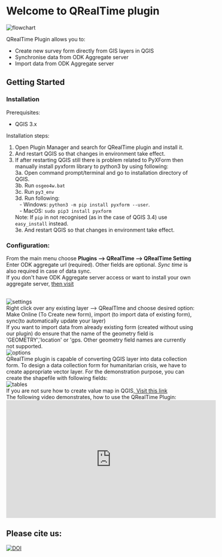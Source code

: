 <h1> Welcome to QRealTime plugin</h1>
<img src="https://user-images.githubusercontent.com/5653512/40710547-8e30b57c-6416-11e8-8c48-3075bd63e68b.jpg" alt="flowchart">

QRealTime Plugin allows you to:
<ul>
<li> Create new survey form directly from GIS layers in QGIS </li>
<li> Synchronise data from ODK Aggregate server </li>
<li> Import data from ODK Aggregate server </li>
</ul>

<h2>Getting Started</h2>
<h3>Installation</h3>
Prerequisites:
<ul>
<li> QGIS 3.x </li>
</ul>

Installation steps:
<ol>
<li>Open Plugin Manager and search for QRealTime plugin and install it.</li>
<li>And restart QGIS so that changes in environment take effect.
<li>If after restarting QGIS still there is problem related to PyXForm then manually install pyxform library to python3 by using following:
<br/> 3a. Open command prompt/terminal and go to installation directory of QGIS.
<br/> 3b. Run <code>osgeo4w.bat</code>
<br/> 3c. Run <code>py3_env</code>
<br/> 3d. Run following:
<br/> &nbsp;&nbsp; - Windows: <code>python3 -m pip install pyxform --user</code>.
<br/> &nbsp;&nbsp; - MacOS: <code>sudo pip3 install pyxform</code>
<br/> Note: If <code>pip</code> in not recognised (as in the case of QGIS 3.4) use <code>easy_install</code> instead.
<br/> 3e. And restart QGIS so that changes in environment take effect.
</ol>

<h3>Configuration:</h3>

From the main menu choose **Plugins --> QRealTime --> QRealTime Setting**
<br/>
Enter ODK aggregate url (required). Other fields are optional. _Sync time_ is also required in case of data sync.
<br/>
If you don't have ODK Aggregate server access or want to install your own aggregate server,  <a href="http://docs.opendatakit.org/aggregate-guide/"> then visit </a>

<br/>
<img src="https://user-images.githubusercontent.com/5653512/45092573-7a69c280-b133-11e8-9b01-6b8c9f48a8c6.png" alt="settings">


<br/>
Right click over any existing layer --> QRealTIme and choose desired option: 
<br/>Make Online (To Create new form), import (to import data of existing form), sync(to automatically update your layer)
<br/>If you want to import data from already existing form (created without using our plugin) do ensure that the name of the geometry field is 'GEOMETRY','location' or 'gps. Other geometry field names are currently not supported.
<br/>
<img src="https://user-images.githubusercontent.com/5653512/45092639-be5cc780-b133-11e8-8ee1-d3fb258cbf16.png" alt="options">

<br/>
QRealTime plugin is capable of converting QGIS layer into data collection form. To design a data collection form for humanitarian crisis, we have to create appropriate vector layer. For the demonstration purpose, you can create the shapefile with following fields:
<br/>
<img src="https://user-images.githubusercontent.com/9129316/33984020-2d6d7170-e0dc-11e7-8458-c9c2feb275b6.png" alt="tables">

<br/>
If you are not sure how to create  value map in QGIS,<a href= "http://www.northrivergeographic.com/archives/qgis-and-value-maps"> Visit this link </a>
<br/>
The following video demonstrates, how to use the QRealTime Plugin:
<br/>
<iframe width="560" height="315" src="https://www.youtube.com/embed/zmr2CC5G-m4" frameborder="0" allow="autoplay; encrypted-media" allowfullscreen></iframe>
<br/>
<h2> Please cite us: </h2>
<a href="https://zenodo.org/badge/latestdoi/99995529"><img src="https://zenodo.org/badge/99995529.svg" alt="DOI"></a></li>


